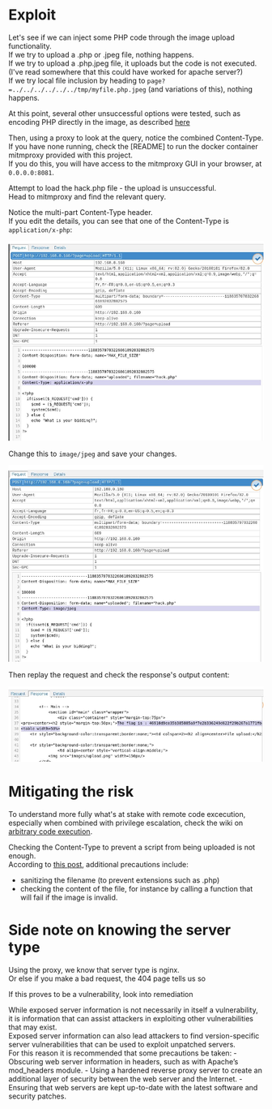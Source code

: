 # Exploit

Let's see if we can inject some PHP code through the image upload functionality.  
If we try to upload a .php or .jpeg file, nothing happens.  
If we try to upload a .php.jpeg file, it uploads but the code is not executed.  
(I've read somewhere that this could have worked for apache server?)  
If we try local file inclusion by heading to `page?=../../../../../../tmp/myfile.php.jpeg` (and variations of this), nothing happens.

At this point, several other unsuccessful options were tested, such as encoding PHP directly in the image, as described [here]()

Then, using a proxy to look at the query, notice the combined Content-Type.  
If you have none running, check the [README] to run the docker container mitmproxy provided with this project.  
If you do this, you will have access to the mitmproxy GUI in your browser, at `0.0.0.0:8081`.

Attempt to load the hack.php file - the upload is unsuccessful.  
Head to mitmproxy and find the relevant query.

Notice the multi-part Content-Type header.  
If you edit the details, you can see that one of the Content-Type is `application/x-php`:

![](Ressources/images/failed-upload-initial-request.jpg)

Change this to `image/jpeg` and save your changes.

![](Ressources/images/failed-upload-modified-request.jpg)

Then replay the request and check the response's output content:

![](Ressources/images/replay-response.jpg)

# Mitigating the risk

To understand more fully what's at stake with remote code excecution, especially when combined with privilege escalation, check the wiki on [arbitrary code execution](https://en.wikipedia.org/wiki/Arbitrary_code_execution).

Checking the Content-Type to prevent a script from being uploaded is not enough.  
According to [this post](https://www.wordfence.com/learn/how-to-prevent-file-upload-vulnerabilities/), additional precautions include:

- sanitizing the filename (to prevent extensions such as .php)
- checking the content of the file, for instance by calling a function that will fail if the image is invalid.

# Side note on knowing the server type 
Using the proxy, we know that server type is nginx.  
Or else if you make a bad request, the 404 page tells us so

If this proves to be a vulnerability, look into remediation

While exposed server information is not necessarily in itself a vulnerability, it is information that can assist attackers in exploiting other vulnerabilities that may exist.  
Exposed server information can also lead attackers to find version-specific server vulnerabilities that can be used to exploit unpatched servers.  
For this reason it is recommended that some precautions be taken:
    - Obscuring web server information in headers, such as with Apache’s mod_headers module.
    - Using a hardened reverse proxy server to create an additional layer of security between the web server and the Internet.
    - Ensuring that web servers are kept up-to-date with the latest software and security patches.